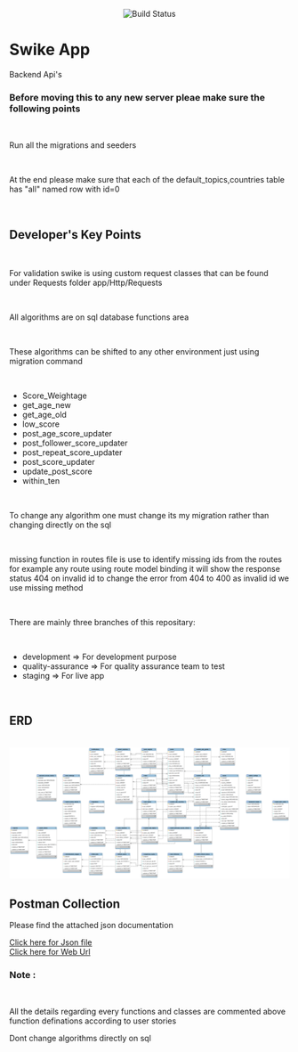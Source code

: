 
<html>
<p align="center">
<img src="https://wpostmedia.s3.eu-west-2.amazonaws.com/utility/svg_swike_logo.svg" alt="Build Status">
</p>
<h1><b> Swike App </b></h1>
<p>Backend Api's</p>
<h3>Before moving this to any new server pleae make sure the following points</h3></br>
    <p>Run all the migrations and seeders</p></br>
    <p>At the end please make sure that each of the default_topics,countries table has "all" named row with id=0 </p></br>

<h2> Developer's Key Points </h2></br>
  <p>For validation swike is using custom request classes that can be found under Requests folder app/Http/Requests</p></br>
  <p>All algorithms are on sql database functions area</p></br>
  <p>These algorithms can be shifted to any other environment just using migration command</p></br>
    <ul>
    <li> Score_Weightage </li>
    <li> get_age_new </li>
    <li> get_age_old </li>
    <li> low_score </li>
    <li> post_age_score_updater </li>
    <li> post_follower_score_updater </li>
    <li> post_repeat_score_updater </li>
    <li> post_score_updater </li>
    <li> update_post_score </li>
    <li> within_ten </li>
  </ul>
  </br> 
  <p>To change any algorithm one must change its my migration rather than changing directly on the sql</p></br>
  <p>missing function in routes file is use to identify missing ids from the routes for example any route using route model binding it will  show the response status 404 on invalid id to change the error from 404 to 400 as invalid id we use missing method </p></br> 
  <p>There are mainly three branches of this repositary: </p></br> 
  <ul>
    <li> development        =>  For development purpose </li>
    <li> quality-assurance  =>  For quality assurance team to test </li>
    <li> staging            =>  For live app </li>
  </ul></br> 
<h2> ERD </h2></br>
<img src="ERD Swike.png">
<h2>  Postman Collection  </h2>
<p> Please find the attached json documentation </p>
<a href="FindUr-App.postman_collection.json" download> Click here for Json file</a></br>
<a href="https://documenter.getpostman.com/view/16849528/UVeKq5VG#4164cdd4-2172-4f3e-9d6d-d4f1976c3f74"> Click here for Web Url</a>
<h3>Note :</h3></br>
<p> All the details regarding every functions and classes are commented above function definations according to user stories</p>
<p> Dont change algorithms directly on sql </p>
</html>
